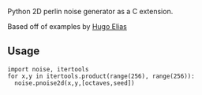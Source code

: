 Python 2D perlin noise generator as a C extension.

Based off of examples by [Hugo Elias](http://freespace.virgin.net/hugo.elias/models/m_perlin.htm)

## Usage
    import noise, itertools
    for x,y in itertools.product(range(256), range(256)):
      noise.pnoise2d(x,y,[octaves,seed])
